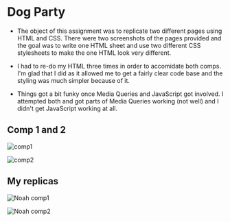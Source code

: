# Dog Party

- The object of this assignment was to replicate two different pages using HTML and CSS. There were two screenshots of the pages provided and the goal was to write one HTML sheet and use two different CSS stylesheets to make the one HTML look very different. 

- I had to re-do my HTML three times in order to accomidate both comps. I'm glad that I did as it allowed me to get a fairly clear code base and the styling was much simpler because of it. 

- Things got a bit funky once Media Queries and JavaScript got involved. I attempted both and got parts of Media Queries working (not well) and I didn't get JavaScript working at all. 

## Comp 1 and 2
![comp1](http://frontend.turing.io/assets/images/projects/zen-garden/zen-garden-01.jpg)

![comp2](http://frontend.turing.io/assets/images/projects/zen-garden/zen-garden-02.jpg)

## My replicas 
![Noah comp1](../images/noah-comp1.png)

![Noah comp2](../images/noah-com2.png)
